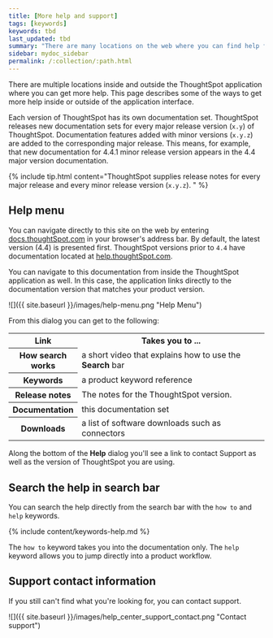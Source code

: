 ```yaml
---
title: [More help and support]
tags: [keywords]
keywords: tbd
last_updated: tbd
summary: "There are many locations on the web where you can find help for ThoughtSpot."
sidebar: mydoc_sidebar
permalink: /:collection/:path.html
---
```

There are multiple locations inside and outside the ThoughtSpot application
where you can get more help. This page describes some of the ways to get more
help inside or outside of the application interface.

Each version of ThoughtSpot has its own documentation set. ThoughtSpot releases
new documentation sets for every major release version (`x.y`) of ThoughtSpot.
Documentation features added with minor versions (`x.y.z`) are added to the
corresponding major release.  This means, for example, that new documentation
for 4.4.1 minor release version appears in the 4.4 major version documentation.

{% include tip.html content="ThoughtSpot supplies release notes for every major
release and every minor release version (`x.y.z`). " %}

## Help menu

You can navigate directly to this site on the web by entering
[docs.thoughtSpot.com](https://docs.thoughtspot.com) in your browser's address
bar. By default, the latest version (4.4) is presented first. ThoughtSpot
versions prior to `4.4` have documentation located at
[help.thoughtSpot.com](https://help.thoughtspot.com).

You can navigate to this documentation from inside the ThoughtSpot application
as well. In this case, the application links directly to the documentation
version that matches your product version.

![]({{ site.baseurl }}/images/help-menu.png "Help Menu")

From this dialog you can get to the following:

<table>
<colgroup>
   <col style="width:25%">
   <col style="width:75%">
</colgroup>
  <tr>
    <th>Link </th>
    <th>Takes you to ...</th>
  </tr>
  <tr>
    <th>How search works</th>
    <td>a short video that explains how to use the <strong>Search</strong> bar</td>
  </tr>
  <tr>
    <th>Keywords</th>
    <td>a product keyword reference</td>
  </tr>
  <tr>
    <th>Release notes</th>
    <td>The notes for the ThoughtSpot version.</td>
  </tr>
  <tr>
    <th>Documentation</th>
    <td>this documentation set</td>
  </tr>
  <tr>
    <th>Downloads</th>
    <td>a list of software downloads such as connectors</td>
  </tr>
</table>

Along the bottom of the **Help** dialog you'll see a link to contact Support as
well as the version of ThoughtSpot you are using.

## Search the help in search bar

You can search the help directly from the search bar with the `how to` and `help` keywords.

{% include content/keywords-help.md %}

The `how to` keyword takes you into the documentation only. The `help` keyword
allows you to jump directly into a product workflow.
<!-- 
## Learn center


## Training videos

 -->

## Support contact information

If you still can't find what you're looking for, you can contact support.

![]({{ site.baseurl }}/images/help_center_support_contact.png "Contact support")
